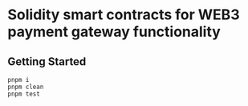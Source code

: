 # Solidity smart contracts for WEB3 payment gateway functionality

## Getting Started

```text
pnpm i
pnpm clean
pnpm test
```
